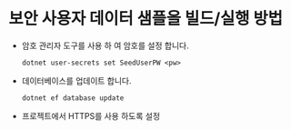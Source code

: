 # <a name="how-to-buildrun-secure-user-data-sample"></a>보안 사용자 데이터 샘플을 빌드/실행 방법

* 암호 관리자 도구를 사용 하 여 암호를 설정 합니다.

  `dotnet user-secrets set SeedUserPW <pw>`

* 데이터베이스를 업데이트 합니다.

  `dotnet ef database update`

* 프로젝트에서 HTTPS를 사용 하도록 설정

